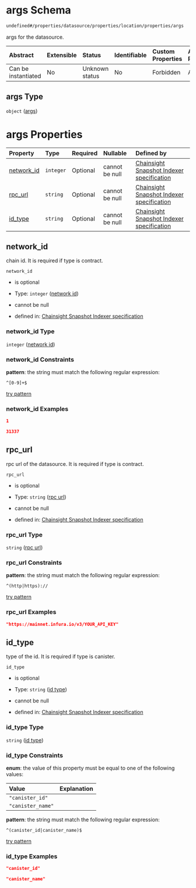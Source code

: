 # args Schema

```txt
undefined#/properties/datasource/properties/location/properties/args
```

args for the datasource.

| Abstract            | Extensible | Status         | Identifiable | Custom Properties | Additional Properties | Access Restrictions | Defined In                                                                         |
| :------------------ | :--------- | :------------- | :----------- | :---------------- | :-------------------- | :------------------ | :--------------------------------------------------------------------------------- |
| Can be instantiated | No         | Unknown status | No           | Forbidden         | Allowed               | none                | [snapshot\_indexer.json\*](../../out/snapshot_indexer.json "open original schema") |

## args Type

`object` ([args](snapshot_indexer-properties-datasource-properties-location-of-the-datasource-properties-args.md))

# args Properties

| Property                   | Type      | Required | Nullable       | Defined by                                                                                                                                                                                                                                                      |
| :------------------------- | :-------- | :------- | :------------- | :-------------------------------------------------------------------------------------------------------------------------------------------------------------------------------------------------------------------------------------------------------------- |
| [network\_id](#network_id) | `integer` | Optional | cannot be null | [Chainsight Snapshot Indexer specification](snapshot_indexer-properties-datasource-properties-location-of-the-datasource-properties-args-properties-network-id.md "undefined#/properties/datasource/properties/location/properties/args/properties/network_id") |
| [rpc\_url](#rpc_url)       | `string`  | Optional | cannot be null | [Chainsight Snapshot Indexer specification](snapshot_indexer-properties-datasource-properties-location-of-the-datasource-properties-args-properties-rpc-url.md "undefined#/properties/datasource/properties/location/properties/args/properties/rpc_url")       |
| [id\_type](#id_type)       | `string`  | Optional | cannot be null | [Chainsight Snapshot Indexer specification](snapshot_indexer-properties-datasource-properties-location-of-the-datasource-properties-args-properties-id-type.md "undefined#/properties/datasource/properties/location/properties/args/properties/id_type")       |

## network\_id

chain id. It is required if type is contract.

`network_id`

*   is optional

*   Type: `integer` ([network id](snapshot_indexer-properties-datasource-properties-location-of-the-datasource-properties-args-properties-network-id.md))

*   cannot be null

*   defined in: [Chainsight Snapshot Indexer specification](snapshot_indexer-properties-datasource-properties-location-of-the-datasource-properties-args-properties-network-id.md "undefined#/properties/datasource/properties/location/properties/args/properties/network_id")

### network\_id Type

`integer` ([network id](snapshot_indexer-properties-datasource-properties-location-of-the-datasource-properties-args-properties-network-id.md))

### network\_id Constraints

**pattern**: the string must match the following regular expression:&#x20;

```regexp
^[0-9]+$
```

[try pattern](https://regexr.com/?expression=%5E%5B0-9%5D%2B%24 "try regular expression with regexr.com")

### network\_id Examples

```json
1
```

```json
31337
```

## rpc\_url

rpc url of the datasource. It is required if type is contract.

`rpc_url`

*   is optional

*   Type: `string` ([rpc url](snapshot_indexer-properties-datasource-properties-location-of-the-datasource-properties-args-properties-rpc-url.md))

*   cannot be null

*   defined in: [Chainsight Snapshot Indexer specification](snapshot_indexer-properties-datasource-properties-location-of-the-datasource-properties-args-properties-rpc-url.md "undefined#/properties/datasource/properties/location/properties/args/properties/rpc_url")

### rpc\_url Type

`string` ([rpc url](snapshot_indexer-properties-datasource-properties-location-of-the-datasource-properties-args-properties-rpc-url.md))

### rpc\_url Constraints

**pattern**: the string must match the following regular expression:&#x20;

```regexp
^(http|https)://
```

[try pattern](https://regexr.com/?expression=%5E\(http%7Chttps\)%3A%2F%2F "try regular expression with regexr.com")

### rpc\_url Examples

```json
"https://mainnet.infura.io/v3/YOUR_API_KEY"
```

## id\_type

type of the id. It is required if type is canister.

`id_type`

*   is optional

*   Type: `string` ([id type](snapshot_indexer-properties-datasource-properties-location-of-the-datasource-properties-args-properties-id-type.md))

*   cannot be null

*   defined in: [Chainsight Snapshot Indexer specification](snapshot_indexer-properties-datasource-properties-location-of-the-datasource-properties-args-properties-id-type.md "undefined#/properties/datasource/properties/location/properties/args/properties/id_type")

### id\_type Type

`string` ([id type](snapshot_indexer-properties-datasource-properties-location-of-the-datasource-properties-args-properties-id-type.md))

### id\_type Constraints

**enum**: the value of this property must be equal to one of the following values:

| Value             | Explanation |
| :---------------- | :---------- |
| `"canister_id"`   |             |
| `"canister_name"` |             |

**pattern**: the string must match the following regular expression:&#x20;

```regexp
^(canister_id|canister_name)$
```

[try pattern](https://regexr.com/?expression=%5E\(canister_id%7Ccanister_name\)%24 "try regular expression with regexr.com")

### id\_type Examples

```json
"canister_id"
```

```json
"canister_name"
```

